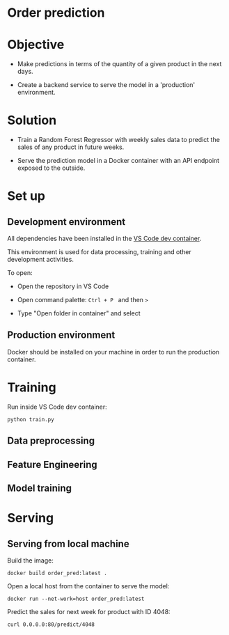 # Order prediction

# Objective

- Make predictions in terms of the quantity of a given product in the next days.

- Create a backend service to serve the model in a 'production' environment.

# Solution

- Train a Random Forest Regressor with weekly sales data to predict the sales of any product in future weeks.

- Serve the prediction model in a Docker container with an API endpoint exposed to the outside.

# Set up

## Development environment

All dependencies have been installed in the [VS Code dev container](https://code.visualstudio.com/docs/devcontainers/containers).

This environment is used for data processing, training and other development activities.

To open:

- Open the repository in VS Code

- Open command palette: ```Ctrl + P ``` and then ```>```

- Type "Open folder in container" and select

## Production environment

Docker should be installed on your machine in order to run the production container.

# Training

Run inside VS Code dev container:

```
python train.py
```

## Data preprocessing

## Feature Engineering

## Model training


# Serving

## Serving from local machine

Build the image:

```
docker build order_pred:latest .
```

Open a local host from the container to serve the model:

```
docker run --net-work=host order_pred:latest
```

Predict the sales for next week for product with ID 4048:

```
curl 0.0.0.0:80/predict/4048
```
